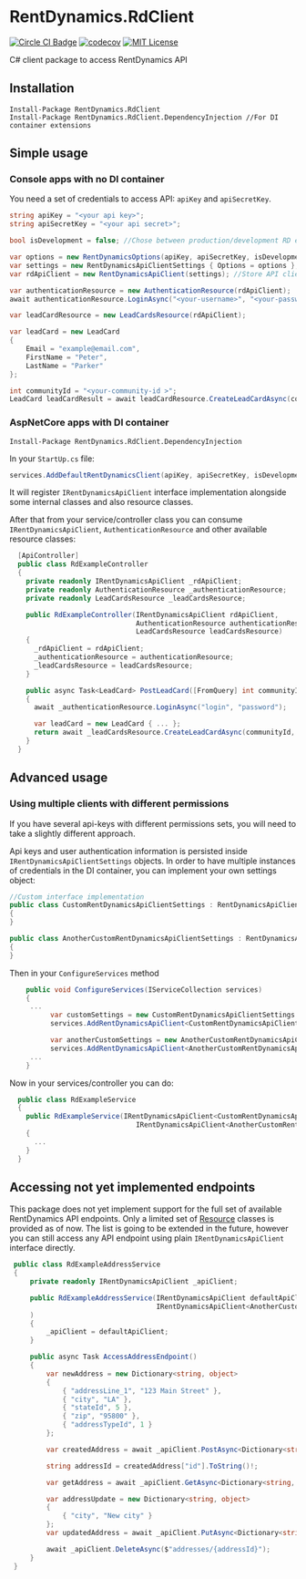 # RentDynamics.RdClient

[![Circle CI Badge][circleci-badge]][circleci-link]
[![codecov](https://codecov.io/gh/RentDynamics/rentdynamics-cs/branch/dev/graph/badge.svg)](https://codecov.io/gh/RentDynamics/rentdynamics-cs)
[![MIT License](https://img.shields.io/npm/l/rentdynamics.svg)](LICENSE)

C# client package to access RentDynamics API

## Installation

```
Install-Package RentDynamics.RdClient
Install-Package RentDynamics.RdClient.DependencyInjection //For DI container extensions
```

## Simple usage

### Console apps with no DI container
You need a set of credentials to access API: `apiKey` and `apiSecretKey`.

```c#
string apiKey = "<your api key>";
string apiSecretKey = "<your api secret>";

bool isDevelopment = false; //Chose between production/development RD environment

var options = new RentDynamicsOptions(apiKey, apiSecretKey, isDevelopment: isDevelopment);
var settings = new RentDynamicsApiClientSettings { Options = options };
var rdApiClient = new RentDynamicsApiClient(settings); //Store API client somewhere in a `static` field and reuse it for single-user scenarios

var authenticationResource = new AuthenticationResource(rdApiClient);
await authenticationResource.LoginAsync("<your-username>", "<your-password>");

var leadCardResource = new LeadCardsResource(rdApiClient);

var leadCard = new LeadCard
{
    Email = "example@email.com",
    FirstName = "Peter",
    LastName = "Parker"
};

int communityId = "<your-community-id >";
LeadCard leadCardResult = await leadCardResource.CreateLeadCardAsync(communityId, leadCard);
```

### AspNetCore apps with DI container
```
Install-Package RentDynamics.RdClient.DependencyInjection
```

In your `StartUp.cs` file:

```c#
services.AddDefaultRentDynamicsClient(apiKey, apiSecretKey, isDevelopment: false);
```

It will register `IRentDynamicsApiClient` interface implementation alongside some internal classes and also resource classes.

After that from your service/controller class you can consume `IRentDynamicsApiClient`, `AuthenticationResource` and other available resource classes:

```c#
  [ApiController]
  public class RdExampleController
  {
    private readonly IRentDynamicsApiClient _rdApiClient;
    private readonly AuthenticationResource _authenticationResource;
    private readonly LeadCardsResource _leadCardsResource;

    public RdExampleController(IRentDynamicsApiClient rdApiClient,
                               AuthenticationResource authenticationResource,
                               LeadCardsResource leadCardsResource)
    {
      _rdApiClient = rdApiClient;
      _authenticationResource = authenticationResource;
      _leadCardsResource = leadCardsResource;
    }

    public async Task<LeadCard> PostLeadCard([FromQuery] int communityId, [FromBody] object input)
    {
      await _authenticationResource.LoginAsync("login", "password");

      var leadCard = new LeadCard { ... };
      return await _leadCardsResource.CreateLeadCardAsync(communityId, leadCard);
    }
  }
```

## Advanced usage

### Using multiple clients with different permissions
If you have several api-keys with different permissions sets, you will need to take a slightly different approach.

Api keys and user authentication information is persisted inside `IRentDynamicsApiClientSettings` objects. In order to have multiple instances of credentials in the DI container, you can implement your own settings object:
```c#
//Custom interface implementation
public class CustomRentDynamicsApiClientSettings : RentDynamicsApiClientSettings
{
}

public class AnotherCustomRentDynamicsApiClientSettings : RentDynamicsApiClientSettings
{
}
```

Then in your `ConfigureServices` method
```c#
    public void ConfigureServices(IServiceCollection services)
    {
     ...
          var customSettings = new CustomRentDynamicsApiClientSettings { Options = new RentDynamicsOptions("<your-api-key>", "<your-api-secret-key>", isDevelopment: true) };
          services.AddRentDynamicsApiClient<CustomRentDynamicsApiClientSettings>(customSettings);

          var anotherCustomSettings = new AnotherCustomRentDynamicsApiClientSettings { Options = new RentDynamicsOptions("<your-another-api-key>", "<your-another-api-secret-key>", isDevelopment: true) };
          services.AddRentDynamicsApiClient<AnotherCustomRentDynamicsApiClientSettings>(anotherCustomSettings);
     ...
    }
```

Now in your services/controller you can do:

```c#
  public class RdExampleService
  {
    public RdExampleService(IRentDynamicsApiClient<CustomRentDynamicsApiClientSettings> customRdApiClient,
                               IRentDynamicsApiClient<AnotherCustomRentDynamicsApiClientSettings> anotherCustomRdApiClient)
    {
      ...
    }
  }
```

## Accessing not yet implemented endpoints
This package does not yet implement support for the full set of available RentDynamics API endpoints. Only a limited set of [Resource](RentDynamics.RdClient/Resources) classes is provided as of now. The list is going to be extended in the future, however you can still access any API endpoint using plain `IRentDynamicsApiClient` interface directly.

```c#
 public class RdExampleAddressService
 {
     private readonly IRentDynamicsApiClient _apiClient;

     public RdExampleAddressService(IRentDynamicsApiClient defaultApiClient, // You can use default client
                                    IRentDynamicsApiClient<AnotherCustomRentDynamicsApiClientSettings> anotherCustomRdApiClient // Or any custom client
     )
     {
         _apiClient = defaultApiClient;
     }

     public async Task AccessAddressEndpoint()
     {
         var newAddress = new Dictionary<string, object>
         {
             { "addressLine_1", "123 Main Street" },
             { "city", "LA" },
             { "stateId", 5 },
             { "zip", "95800" },
             { "addressTypeId", 1 }
         };

         var createdAddress = await _apiClient.PostAsync<Dictionary<string, object>, Dictionary<string, object>>("/addresses", newAddress);

         string addressId = createdAddress["id"].ToString()!;

         var getAddress = await _apiClient.GetAsync<Dictionary<string, object>>($"/addresses/{addressId}");

         var addressUpdate = new Dictionary<string, object>
         {
             { "city", "New city" }
         };
         var updatedAddress = await _apiClient.PutAsync<Dictionary<string, object>, Dictionary<string, object>>($"addresses/{addressId}", addressUpdate);

         await _apiClient.DeleteAsync($"addresses/{addressId}");
     }
 }
```



 
[circleci-badge]: https://circleci.com/gh/RentDynamics/rentdynamics-cs/tree/dev.svg?style=shield&circle-token=8ca42b3ae23f8df7f754457b3daae599f716f85c
[circleci-link]: https://circleci.com/gh/RentDynamics/rentdynamics-cs
[license-image]: https://img.shields.io/npm/l/rentdynamics.svg